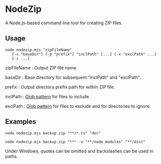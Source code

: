 # NodeZip

A Node.js-based command line tool for creating ZIP files.

## Usage

```Shell
node nodezip.mjs "zipFileName"
   [-c "baseDir"] [-p "prefix"] "inclPath" [...] [-x "exclPath" ...]
   [-c ...]
```

zipFileName
: Output ZIP file name.

baseDir
: Base directory for subsequent "inclPath" and "exclPath".

prefix
: Output directory prefix path for within ZIP file.

inclPath
: [Glob pattern](https://github.com/mrmlnc/fast-glob#pattern-syntax) for files to include.

exclPath
: [Glob pattern](https://github.com/mrmlnc/fast-glob#pattern-syntax) for files to exclude and for directories to ignore.

## Examples

```Shell
node nodezip.mjs backup.zip "**/*.ts" "doc"
```

```Shell
node nodezip.mjs backup.zip "**" -x "**/node_modules" "**/dist"
```

Under Windows, quotes can be omitted and backslashes can be used in paths.
